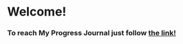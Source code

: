 # Welcome!

### To reach My Progress Journal just follow [the link!](https://bu-ie-582.github.io/fall20-metesaka/)
